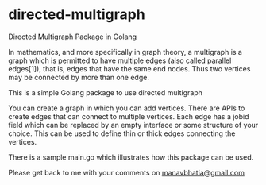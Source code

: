 # directed-multigraph
Directed Multigraph Package in Golang

In mathematics, and more specifically in graph theory, a multigraph is a graph which is permitted to have multiple edges (also called parallel edges[1]), that is, edges that have the same end nodes. Thus two vertices may be connected by more than one edge.

This is a simple Golang package to use directed multigraph

You can create a graph in which you can add vertices. 
There are APIs to create edges that can connect to multiple vertices.
Each edge has a jobid field which can be replaced by an empty interface
or some structure of your choice. This can be used to define thin or thick edges
connecting the vertices.

There is a sample main.go which illustrates how this package can be used.

Please get back to me with your comments on manavbhatia@gmail.com
